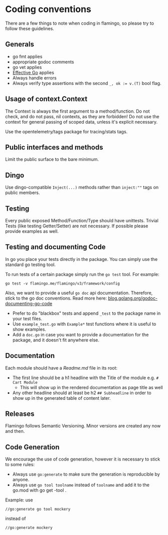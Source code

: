 # Coding conventions

There are a few things to note when coding in flamingo, so please try to follow these guidelines.

## Generals

- go fmt applies
- appropriate godoc comments
- go vet applies
- [Effective Go](https://golang.org/doc/effective_go.html) applies
- Always handle errors
- Always verify type assertions with the second `_, ok := v.(T)` bool flag.

## Usage of context.Context

The Context is always the first argument to a method/function.
Do not check, and do not pass, nil contexts, as they are forbidden!
Do not use the context for general passing of scoped data, unless it's explicit necessary.

Use the opentelemetry/tags package for tracing/stats tags.

## Public interfaces and methods

Limit the public surface to the bare minimum. 

## Dingo

Use dingo-compatible `Inject(...)` methods rather than `inject:""` tags
on public members.

## Testing

Every public exposed Method/Function/Type should have unittests. Trivial Tests (like testing Getter/Setter) are not necessary.
If possible please provide examples as well.

## Testing and documenting Code

In go you place your tests directly in the package.
You can simply use the standard go testing tool.

To run tests of a certain package simply run the `go test` tool.
For example:

```
go test -v flamingo.me/flamingo/v3/framework/config
```

Also, we want to provide a useful `go doc` api documentation. Therefore, stick to the go doc conventions.
Read more here: [blog.golang.org/godoc-documenting-go-code](https://blog.golang.org/godoc-documenting-go-code)

* Prefer to do "blackbox" tests and append `_test` to the package name in your test files.
* Use `example_test.go` with `Example*` test functions where it is useful to show examples.
* Add a `doc.go` in case you want to provide a documentation for the package, and it doesn't fit anywhere else.

## Documentation

Each module should have a *Readme.md* file in its root:

* The first line should be a h1 headline with the Title of the module e.g. `# Cart Module`
    * This will show up in the rendered documentation as page title as well
* Any other headline should at least be h2 `## Subheadline` in order to show up in the generated table of content later.


## Releases

Flamingo follows Semantic Versioning. Minor versions are created any now and then.

## Code Generation

We encourage the use of code generation, however it is necessary to stick to some rules:

- Always use `go:generate` to make sure the generation is reproducible by anyone.
- Always use `go tool toolname` instead of `toolname` and add it to the go.mod with go get -tool <path>.

Example: use
```
//go:generate go tool mockery
```
instead of
```
//go:generate mockery
```
